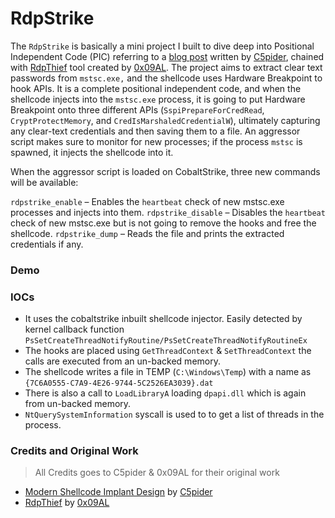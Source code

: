# RdpStrike

The `RdpStrike` is basically a mini project I built to dive deep into Positional Independent Code (PIC) referring to a [blog post](https://5pider.net/blog/2024/01/27/modern-shellcode-implant-design/) written by [C5pider](https://x.com/c5pider), chained with [RdpThief](https://github.com/0x09AL/RdpThief) tool created by [0x09AL](https://x.com/0x09AL). The project aims to extract clear text passwords from `mstsc.exe,` and the shellcode uses Hardware Breakpoint to hook APIs. It is a complete positional independent code, and when the shellcode injects into the `mstsc.exe` process, it is going to put Hardware Breakpoint onto three different APIs (`SspiPrepareForCredRead`, `CryptProtectMemory`, and `CredIsMarshaledCredentialW`), ultimately capturing any clear-text credentials and then saving them to a file. An aggressor script makes sure to monitor for new processes; if the process `mstsc` is spawned, it injects the shellcode into it.

When the aggressor script is loaded on CobaltStrike, three new commands will be available:

`rdpstrike_enable`   – Enables the `heartbeat` check of new mstsc.exe processes and injects into them.
`rdpstrike_disable`  – Disables the `heartbeat` check of new mstsc.exe but is not going to remove the hooks and free the shellcode.
`rdpstrike_dump`     – Reads the file and prints the extracted credentials if any.

### Demo




### IOCs
- It uses the cobaltstrike inbuilt shellcode injector. Easily detected by kernel callback function `PsSetCreateThreadNotifyRoutine/PsSetCreateThreadNotifyRoutineEx`
- The hooks are placed using `GetThreadContext` & `SetThreadContext` the calls are executed from an un-backed memory.
- The shellcode writes a file in TEMP (`C:\Windows\Temp`) with a name as `{7C6A0555-C7A9-4E26-9744-5C2526EA3039}.dat`
- There is also a call to `LoadLibraryA` loading `dpapi.dll` which is again from un-backed memory.
- `NtQuerySystemInformation` syscall is used to to get a list of threads in the process. 

### Credits and Original Work
> All Credits goes to C5pider & 0x09AL for their original work
- [Modern Shellcode Implant Design](https://5pider.net/blog/2024/01/27/modern-shellcode-implant-design/) by [C5pider](https://x.com/c5pider)
- [RdpThief](https://www.mdsec.co.uk/2019/11/rdpthief-extracting-clear-text-credentials-from-remote-desktop-clients/) by [0x09AL](https://x.com/0x09AL)
